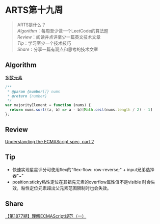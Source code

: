 # ARTS第十九周

> ARTS是什么？  
  *Algorithm*：每周至少做一个LeetCode的算法题  
  *Review*：阅读并点评至少一篇英文技术文章  
  *Tip*：学习至少一个技术技巧  
  *Share*：分享一篇有观点和思考的技术文章  

## Algorithm

[多数元素](https://leetcode-cn.com/problems/majority-element/)

```js
/**
 * @param {number[]} nums
 * @return {number}
 */
var majorityElement = function (nums) {
  return nums.sort((a, b) => a - b)[Math.ceil(nums.length / 2) - 1]
};
```

## Review

[Understanding the ECMAScript spec, part 2](https://v8.dev/blog/understanding-ecmascript-part-2)

## Tip

- 快速实现星星评分可使用flex的"flex-flow: row-reverse;" + input兄弟选择器"~"
- position:sticky粘性定位在其祖先元素的overflow属性值不是visible 时会失效，粘性定位元素超出父元素范围限制时也会失效。

## Share

[【第1877期】理解ECMAScript规范（一）](https://mp.weixin.qq.com/s/qUnJBe3r_f78c5DcUZJF3g)
